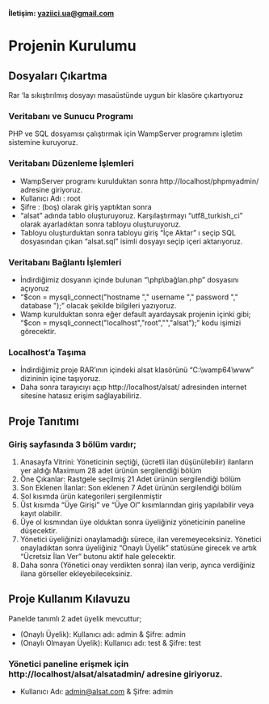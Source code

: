 **İletişim: yaziici.ua@gmail.com**

# Projenin Kurulumu
## Dosyaları Çıkartma
Rar ‘la sıkıştırılmış dosyayı masaüstünde uygun bir klasöre çıkartıyoruz
### Veritabanı ve Sunucu Programı
PHP ve SQL dosyamısı çalıştırmak için WampServer programını işletim sistemine kuruyoruz.
### Veritabanı Düzenleme İşlemleri
- WampServer programı kurulduktan sonra http://localhost/phpmyadmin/ adresine giriyoruz.
- Kullanıcı Adı : root
- Şifre : (boş) olarak giriş yaptıktan sonra 
- “alsat” adında tablo oluşturuyoruz. Karşılaştırmayı “utf8_turkish_ci” olarak  ayarladıktan sonra tabloyu oluşturuyoruz.
- Tabloyu oluşturduktan sonra tabloyu giriş “İçe Aktar” ı seçip SQL dosyasından çıkan “alsat.sql” isimli dosyayı seçip içeri aktarıyoruz.
### Veritabanı Bağlantı İşlemleri
- İndirdiğimiz dosyanın içinde bulunan “\php\bağlan.php” dosyasını açıyoruz
- “$con = mysqli_connect("hostname "," username "," password "," database ");”  olacak şekilde bilgileri yazıyoruz. 
- Wamp kurulduktan sonra eğer default ayardaysak projenin içinki gibi; “$con = mysqli_connect("localhost","root","","alsat");” kodu işimizi görecektir.
### Localhost’a Taşıma
- İndirdiğimiz proje RAR’ının içindeki alsat klasörünü “C:\wamp64\www” dizininin  içine taşıyoruz.
- Daha sonra tarayıcıyı açıp http://localhost/alsat/ adresinden internet sitesine hatasız erişim sağlayabiliriz.
## Proje Tanıtımı
### Giriş sayfasında 3 bölüm vardır;
1. Anasayfa Vitrini: Yöneticinin seçtiği, (ücretli ilan düşünülebilir) ilanların yer aldığı Maximum 28 adet ürünün sergilendiği bölüm
2. Öne Çıkanlar: Rastgele seçilmiş 21 Adet ürünün sergilendiği bölüm
3. Son Eklenen İlanlar: Son eklenen 7 Adet ürünün sergilendiği bölüm
4. Sol kısımda ürün kategorileri sergilenmiştir
5. Üst kısımda “Üye Girişi” ve “Üye Ol” kısımlarından giriş yapılabilir veya kayıt  olabilir.
6. Üye ol kısmından üye olduktan sonra üyeliğiniz yöneticinin paneline düşecektir. 
7. Yönetici üyeliğinizi onaylamadığı sürece, ilan veremeyeceksiniz. Yönetici onayladıktan sonra  üyeliğiniz “Onaylı Üyelik” statüsüne girecek ve artık “Ücretsiz İlan Ver” butonu aktif hale  gelecektir.
8. Daha sonra (Yönetici onay verdikten sonra) ilan verip, ayrıca verdiğiniz ilana görseller ekleyebileceksiniz.
## Proje Kullanım Kılavuzu
Panelde tanımlı 2 adet üyelik mevcuttur;
- (Onaylı Üyelik): Kullanıcı adı: admin & Şifre: admin
- (Onaylı Olmayan Üyelik): Kullanıcı adı: test & Şifre: test
### Yönetici paneline erişmek için http://localhost/alsat/alsatadmin/ adresine giriyoruz.
- Kullanıcı Adı: admin@alsat.com & Şifre: admin
